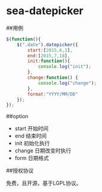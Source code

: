 # sea-datepicker

##用例

```js
$(function(){    
	$(".date").datepicker({    
		start:[2015,6,3],    
		end:[2015,7,18],    
		init:function(){    
			console.log("init");    
		},    
		change:function() {    
			console.log("change");    
		},    
		format:"YYYY/MM/DD"   
	});  
}); 
``` 

##option

* start
开始时间
* end
结束时间
* init
初始化执行
* change
日期改变时执行
* form
日期格式


##授权协议

免费，且开源，基于LGPL协议。

